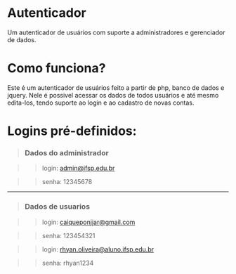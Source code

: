 # Autenticador
 Um autenticador de usuários com suporte a administradores e gerenciador de dados.

# Como funciona?
 Este é um autenticador de usuários feito a partir de php, banco de dados e jquery. Nele é possivel acessar os dados de todos usuários e até mesmo edita-los, tendo suporte ao login e ao cadastro de novas contas.
 
# Logins pré-definidos:
 
 
 > ### Dados do administrador
  
  
 >> login: admin@ifsp.edu.br
  
  
 >> senha: 12345678
  
  <hr/>
  
  
  > ### Dados de usuarios
  
  
  >>login: caiqueponjjar@gmail.com
  
  
  >>senha: 123454321
  
  
 
  >>login: rhyan.oliveira@aluno.ifsp.edu.br
  
  
  >>senha: rhyan1234
